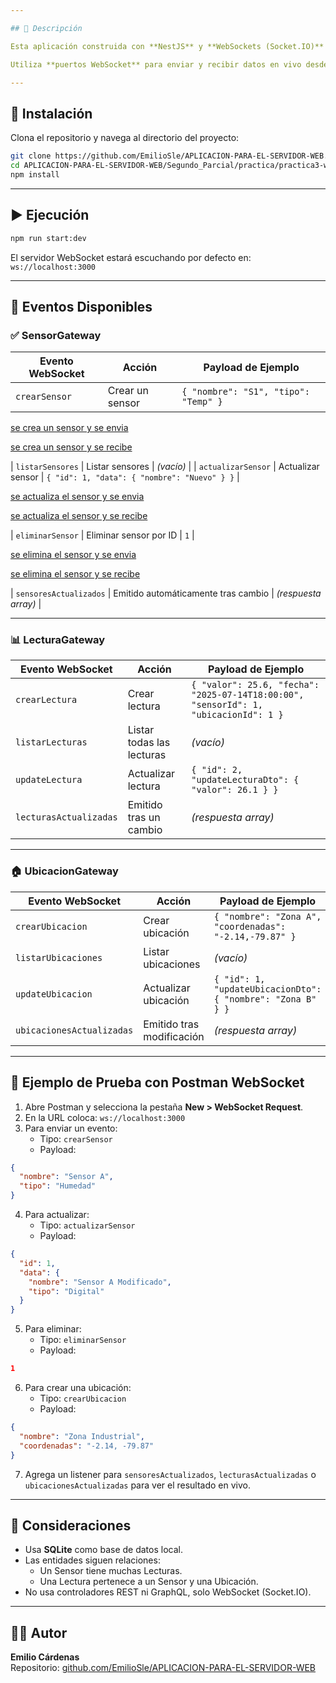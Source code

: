 ```yaml
---

## 📌 Descripción

Esta aplicación construida con **NestJS** y **WebSockets (Socket.IO)** permite gestionar en tiempo real entidades de **Sensores**, **Lecturas** y **Ubicaciones**.

Utiliza **puertos WebSocket** para enviar y recibir datos en vivo desde clientes compatibles, como Postman o apps frontend.

---
```


## 🚀 Instalación

Clona el repositorio y navega al directorio del proyecto:

```bash
git clone https://github.com/EmilioSle/APLICACION-PARA-EL-SERVIDOR-WEB.git
cd APLICACION-PARA-EL-SERVIDOR-WEB/Segundo_Parcial/practica/practica3-websocket
npm install
```

---

## ▶️ Ejecución

```bash
npm run start:dev
```

El servidor WebSocket estará escuchando por defecto en:\
`ws://localhost:3000`

---

## 🔌 Eventos Disponibles

### ✅ SensorGateway

| Evento WebSocket       | Acción                              | Payload de Ejemplo                           |
| ---------------------- | ----------------------------------- | -------------------------------------------- |
| `crearSensor`          | Crear un sensor                     | `{ "nombre": "S1", "tipo": "Temp" }`         |

[se crea un sensor y se envia](../practica3-websocket/Image/SensorCrear_Enviar.png)

[se crea un sensor y se recibe](../practica3-websocket/Image/SensorCrear_Recibe.png)

| `listarSensores`       | Listar sensores                     | *(vacío)*                                    |
| `actualizarSensor`     | Actualizar sensor                   | `{ "id": 1, "data": { "nombre": "Nuevo" } }` |

[se actualiza el sensor y se envia](../practica3-websocket/Image/SensorActualizar_Enviar.png)

[se actualiza el sensor y se recibe](../practica3-websocket/Image/SensorActualizar_Recibe.png)

| `eliminarSensor`       | Eliminar sensor por ID              | `1`                                          |

[se elimina el sensor y se envia](../practica3-websocket/Image/SensorEliminado_Enviar.png)

[se elimina el sensor y se recibe](../practica3-websocket/Image/SensorEliminado_Recibe.png)

| `sensoresActualizados` | Emitido automáticamente tras cambio | *(respuesta array)*                          |

---

### 📊 LecturaGateway

| Evento WebSocket       | Acción                    | Payload de Ejemplo                                                                   |
| ---------------------- | ------------------------- | ------------------------------------------------------------------------------------ |
| `crearLectura`         | Crear lectura             | `{ "valor": 25.6, "fecha": "2025-07-14T18:00:00", "sensorId": 1, "ubicacionId": 1 }` |
| `listarLecturas`       | Listar todas las lecturas | *(vacío)*                                                                            |
| `updateLectura`        | Actualizar lectura        | `{ "id": 2, "updateLecturaDto": { "valor": 26.1 } }`                                 |
| `lecturasActualizadas` | Emitido tras un cambio    | *(respuesta array)*                                                                  |

---

### 🏠 UbicacionGateway

| Evento WebSocket          | Acción                    | Payload de Ejemplo                                          |
| ------------------------- | ------------------------- | ----------------------------------------------------------- |
| `crearUbicacion`          | Crear ubicación           | `{ "nombre": "Zona A", "coordenadas": "-2.14,-79.87" }`     |
| `listarUbicaciones`       | Listar ubicaciones        | *(vacío)*                                                   |
| `updateUbicacion`         | Actualizar ubicación      | `{ "id": 1, "updateUbicacionDto": { "nombre": "Zona B" } }` |
| `ubicacionesActualizadas` | Emitido tras modificación | *(respuesta array)*                                         |

---

## 📢 Ejemplo de Prueba con Postman WebSocket

1. Abre Postman y selecciona la pestaña **New > WebSocket Request**.
2. En la URL coloca: `ws://localhost:3000`
3. Para enviar un evento:
   - Tipo: `crearSensor`
   - Payload:

```json
{
  "nombre": "Sensor A",
  "tipo": "Humedad"
}
```

4. Para actualizar:
   - Tipo: `actualizarSensor`
   - Payload:

```json
{
  "id": 1,
  "data": {
    "nombre": "Sensor A Modificado",
    "tipo": "Digital"
  }
}
```

5. Para eliminar:
   - Tipo: `eliminarSensor`
   - Payload:

```json
1
```

6. Para crear una ubicación:
   - Tipo: `crearUbicacion`
   - Payload:

```json
{
  "nombre": "Zona Industrial",
  "coordenadas": "-2.14, -79.87"
}
```

7. Agrega un listener para `sensoresActualizados`, `lecturasActualizadas` o `ubicacionesActualizadas` para ver el resultado en vivo.

---

## 📅 Consideraciones

- Usa **SQLite** como base de datos local.
- Las entidades siguen relaciones:
  - Un Sensor tiene muchas Lecturas.
  - Una Lectura pertenece a un Sensor y una Ubicación.
- No usa controladores REST ni GraphQL, solo WebSocket (Socket.IO).

---

## 👨‍💼 Autor

**Emilio Cárdenas**\
Repositorio: [github.com/EmilioSle/APLICACION-PARA-EL-SERVIDOR-WEB](https://github.com/EmilioSle/APLICACION-PARA-EL-SERVIDOR-WEB)
